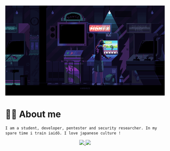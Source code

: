 ![gif header](https://github.com/andnorack/andnorack/blob/main/img1.gif?raw=true)

# 🐱‍👤 About me

```
I am a student, developer, pentester and security researcher. In my spare time i train iaidô. I love japanese culture !
```

<div align="center">
  <a href="https://github.com/andnorack">
  <img height="180em" src="https://github-readme-stats.vercel.app/api?username=andnorack&show_icons=true&theme=tokyonight&include_all_commits=true&count_private=true"/>
  <img height="180em" src="https://github-readme-stats.vercel.app/api/top-langs/?username=andnorack&layout=compact&langs_count=7&theme=tokyonight"/>
</div>
